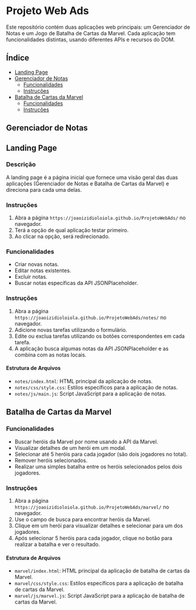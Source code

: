 # Projeto Web Ads

Este repositório contém duas aplicações web principais: um Gerenciador de Notas e um Jogo de Batalha de Cartas da Marvel. Cada aplicação tem funcionalidades distintas, usando diferentes APIs e recursos do DOM.

## Índice

- [Landing Page](#landing-page)
- [Gerenciador de Notas](#gerenciador-de-notas)
  - [Funcionalidades](#funcionalidades-gerenciador)
  - [Instruções](#instruções-gerenciador)
- [Batalha de Cartas da Marvel](#batalha-de-cartas-da-marvel)
  - [Funcionalidades](#funcionalidades-marvel)
  - [Instruções](#instruções-marvel)

## Gerenciador de Notas

## Landing Page <a name="landing-page"></a>

### Descrição

A landing page é a página inicial que fornece uma visão geral das duas aplicações (Gerenciador de Notas e Batalha de Cartas da Marvel) e direciona para cada uma delas.

### Instruções <a name="instruções-landing-page"></a>

1. Abra a página `https://joaoizidioloiola.github.io/ProjetoWebAds/` no navegador.
2. Terá a opção de qual aplicação testar primeiro.
3. Ao clicar na opção, será redirecionado.

### Funcionalidades <a name="funcionalidades-gerenciador"></a>

- Criar novas notas.
- Editar notas existentes.
- Excluir notas.
- Buscar notas específicas da API JSONPlaceholder.

### Instruções <a name="instruções-gerenciador"></a>

1. Abra a página `https://joaoizidioloiola.github.io/ProjetoWebAds/notes/` no navegador.
2. Adicione novas tarefas utilizando o formulário.
3. Edite ou exclua tarefas utilizando os botões correspondentes em cada tarefa.
4. A aplicação busca algumas notas da API JSONPlaceholder e as combina com as notas locais.

#### Estrutura de Arquivos

- `notes/index.html`: HTML principal da aplicação de notas.
- `notes/css/style.css`: Estilos específicos para a aplicação de notas.
- `notes/js/main.js`: Script JavaScript para a aplicação de notas.

## Batalha de Cartas da Marvel

### Funcionalidades <a name="funcionalidades-marvel"></a>

- Buscar heróis da Marvel por nome usando a API da Marvel.
- Visualizar detalhes de um herói em um modal.
- Selecionar até 5 heróis para cada jogador (são dois jogadores no total).
- Remover heróis selecionados.
- Realizar uma simples batalha entre os heróis selecionados pelos dois jogadores.

### Instruções <a name="instruções-marvel"></a>

1. Abra a página `https://joaoizidioloiola.github.io/ProjetoWebAds/marvel/` no navegador.
2. Use o campo de busca para encontrar heróis da Marvel.
3. Clique em um herói para visualizar detalhes e selecionar para um dos jogadores.
4. Após selecionar 5 heróis para cada jogador, clique no botão para realizar a batalha e ver o resultado.

#### Estrutura de Arquivos

- `marvel/index.html`: HTML principal da aplicação de batalha de cartas da Marvel.
- `marvel/css/style.css`: Estilos específicos para a aplicação de batalha de cartas da Marvel.
- `marvel/js/marvel.js`: Script JavaScript para a aplicação de batalha de cartas da Marvel.
